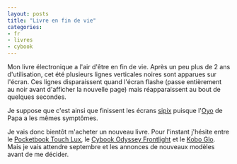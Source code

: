 ```yaml
---
layout: posts
title: "Livre en fin de vie"
categories:
- fr
- livres
- cybook
---
```


Mon livre électronique a l'air d'être en fin de vie. Après un peu plus de 2 ans d'utilisation, cet été plusieurs lignes verticales noires sont apparues sur l'écran. Ces lignes disparaissent quand l'écran flashe (passe entièrement au noir avant d'afficher la nouvelle page) mais réapparaissent au bout de quelques secondes.

Je suppose que c'est ainsi que finissent les écrans [sipix](http://wiki.mobileread.com/wiki/SiPix) puisque l'[Oyo](http://wiki.mobileread.com/wiki/OYO) de Papa a les mêmes symptômes.

Je vais donc bientôt m'acheter un nouveau livre. Pour l'instant j'hésite entre le [Pocketbook Touch Lux](http://www.pocketbook-int.com/fr/products/pocketbook-touch-lux), le [Cybook Odyssey Frontlight](http://www.bookeen.com/fr/cybook-odyssey-hd-frontlight) et le [Kobo Glo](http://www.kobo.com/koboglo). Mais je vais attendre septembre et les annonces de nouveaux modèles avant de me décider.

